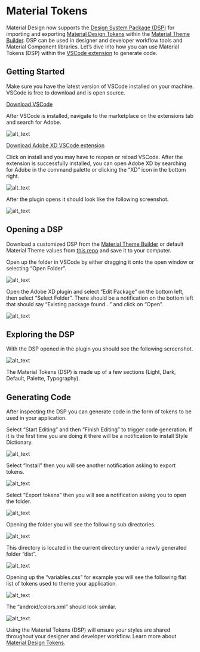 # Material Tokens

Material Design now supports the [Design System Package (DSP)](https://github.com/AdobeXD/design-system-package-dsp) for importing and exporting [Material Design Tokens](http://m3.material.io/foundations/design-tokens/overview) within the [Material Theme Builder](http://material.io/material-theme-builder). DSP can be used in designer and developer workflow tools and Material Component libraries. Let’s dive into how you can use Material Tokens (DSP) within the [VSCode extension](https://marketplace.visualstudio.com/items?itemName=Adobe.xd) to generate code.

## Getting Started

Make sure you have the latest version of VSCode installed on your machine. VSCode is free to download and is open source.

[Download VSCode](https://code.visualstudio.com/)

After VSCode is installed, navigate to the marketplace on the extensions tab and search for Adobe.

![alt_text](/assets/image9.png)

[Download Adobe XD VSCode extension](https://marketplace.visualstudio.com/items?itemName=Adobe.xd)

Click on install and you may have to reopen or reload VSCode. After the extension is successfully installed, you can open Adobe XD by searching for Adobe in the command palette or clicking the “XD” icon in the bottom right.

![alt_text](/assets/image13.png)

After the plugin opens it should look like the following screenshot.

![alt_text](/assets/image2.png)

## Opening a DSP

Download a customized DSP from the [Material Theme Builder](http://material.io/material-theme-builder) or default Material Theme values from [this repo](https://goo.gle/material-tokens) and save it to your computer.

Open up the folder in VSCode by either dragging it onto the open window or selecting “Open Folder”.

![alt_text](/assets/image7.png)

Open the Adobe XD plugin and select “Edit Package” on the bottom left, then select “Select Folder”. There should be a notification on the bottom left that should say “Existing package found…” and click on “Open”.

![alt_text](/assets/image5.png)

## Exploring the DSP

With the DSP opened in the plugin you should see the following screenshot.

![alt_text](/assets/image10.png)

The Material Tokens (DSP) is made up of a few sections (Light, Dark, Default, Palette, Typography).

## Generating Code

After inspecting the DSP you can generate code in the form of tokens to be used in your application.

Select “Start Editing” and then “Finish Editing” to trigger code generation. If it is the first time you are doing it there will be a notification to install Style Dictionary.

![alt_text](/assets/image1.png)

Select “Install” then you will see another notification asking to export tokens.

![alt_text](/assets/image8.png)

Select “Export tokens” then you will see a notification asking you to open the folder.

![alt_text](/assets/image3.png)

Opening the folder you will see the following sub directories.

![alt_text](/assets/image11.png)

This directory is located in the current directory under a newly generated folder “dist”.

![alt_text](/assets/image4.png)

Opening up the “variables.css” for example you will see the following flat list of tokens used to theme your application.

![alt_text](/assets/image6.png)

The “android/colors.xml” should look similar.

![alt_text](/assets/image12.png)

Using the Material Tokens (DSP) will ensure your styles are shared throughout your designer and developer workflow. Learn more about [Material Design Tokens](http://m3.material.io/foundations/design-tokens/overview).
